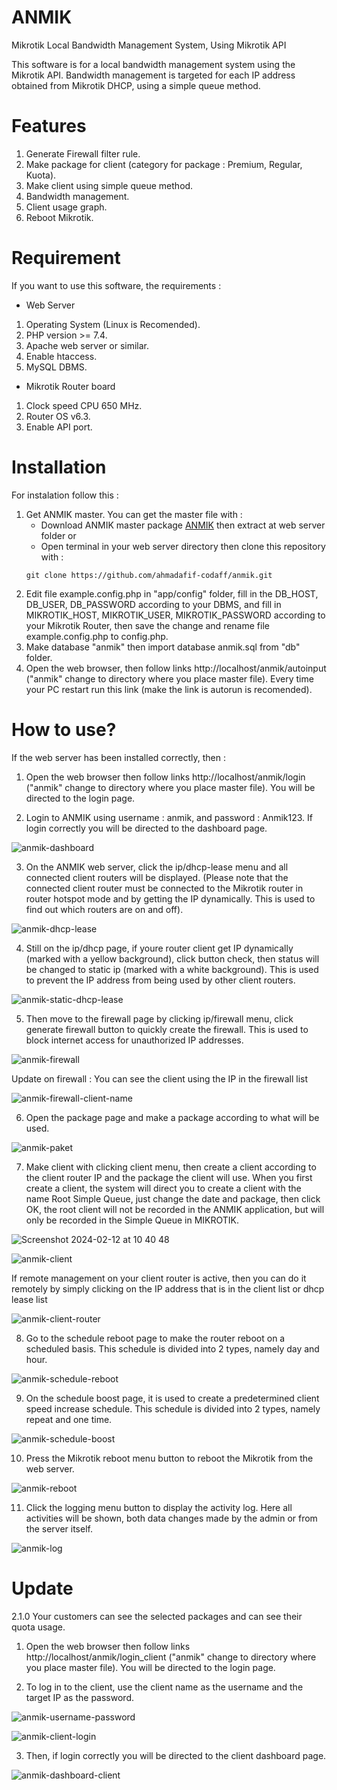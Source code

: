 # ANMIK
Mikrotik Local Bandwidth Management System, Using Mikrotik API

This software is for a local bandwidth management system using the Mikrotik API. Bandwidth management is targeted for each IP address obtained from Mikrotik DHCP, using a simple queue method.

# Features
1. Generate Firewall filter rule.
2. Make package for client (category for package : Premium, Regular, Kuota).
3. Make client using simple queue method.
4. Bandwidth management.
5. Client usage graph.
6. Reboot Mikrotik.

# Requirement
If you want to use this software, the requirements :
- Web Server
1. Operating System (Linux is Recomended).
2. PHP version >= 7.4.
3. Apache web server or similar.
4. Enable htaccess.
5. MySQL DBMS.
- Mikrotik Router board
1. Clock speed CPU 650 MHz.
2. Router OS v6.3.
3. Enable API port.

# Installation
For instalation follow this :
1. Get ANMIK master. You can get the master file with :
   - Download ANMIK master package [ANMIK](https://github.com/ahmadafif-codaff/anmik/archive/refs/heads/master.zip) then extract at web server folder or
   - Open terminal in your web server directory then clone this repository with :
   ```shel
   git clone https://github.com/ahmadafif-codaff/anmik.git
   ```
2. Edit file example.config.php in "app/config" folder, fill in the DB_HOST, DB_USER, DB_PASSWORD according to your DBMS, and fill in MIKROTIK_HOST, MIKROTIK_USER, MIKROTIK_PASSWORD according to your Mikrotik Router, then save the change and rename file example.config.php to config.php.
3. Make database "anmik" then import database anmik.sql from "db" folder.
4. Open the web browser, then follow links http://localhost/anmik/autoinput ("anmik" change to directory where you place master file). Every time your PC restart run this link (make the link is autorun is recomended).

# How to use?
If the web server has been installed correctly, then :
1. Open the web browser then follow links http://localhost/anmik/login ("anmik" change to directory where you place master file). You will be directed to the login page.

2. Login to ANMIK using username : anmik, and password : Anmik123. If login correctly you will be directed to the dashboard page.

![anmik-dashboard](https://github.com/ahmadafif-codaff/master-img/assets/146537873/69e133c4-f669-4903-8f7b-d80608f9f8e6)

3. On the ANMIK web server, click the ip/dhcp-lease menu and all connected client routers will be displayed. (Please note that the connected client router must be connected to the Mikrotik router in router hotspot mode and by getting the IP dynamically. This is used to find out which routers are on and off).

![anmik-dhcp-lease](https://github.com/ahmadafif-codaff/master-img/assets/146537873/f12c635e-399c-4241-a9b0-a9014ff59bb0)

4. Still on the ip/dhcp page, if youre router client get IP dynamically (marked with a yellow background), click button check, then status will be changed to static ip (marked with a white background). This is used to prevent the IP address from being used by other client routers.

![anmik-static-dhcp-lease](https://github.com/ahmadafif-codaff/master-img/assets/146537873/b3e91a16-9855-4e3a-8dd4-74e830f4892a)

5. Then move to the firewall page by clicking ip/firewall menu, click generate firewall button to quickly create the firewall. This is used to block internet access for unauthorized IP addresses.

![anmik-firewall](https://github.com/ahmadafif-codaff/master-img/assets/146537873/dc4ade8b-7491-44f5-b0e4-f5a393ac4a52)

Update on firewall :
You can see the client using the IP in the firewall list
 
![anmik-firewall-client-name](https://github.com/ahmadafif-codaff/master-img/assets/146537873/9145c1cb-247b-4529-b0b5-fa2937c546fc)

6. Open the package page and make a package according to what will be used.

![anmik-paket](https://github.com/ahmadafif-codaff/master-img/assets/146537873/8f0b4eac-856d-4718-8846-ecce15201ca8)

7. Make client with clicking client menu, then create a client according to the client router IP and the package the client will use. When you first create a client, the system will direct you to create a client with the name Root Simple Queue, just change the date and package, then click OK, the root client will not be recorded in the ANMIK application, but will only be recorded in the Simple Queue in MIKROTIK.

![Screenshot 2024-02-12 at 10 40 48](https://github.com/ahmadafif-codaff/master-img/assets/146537873/7a2eaf24-8abe-46b9-a8ef-cf5371abd672)

![anmik-client](https://github.com/ahmadafif-codaff/master-img/assets/146537873/ea4871c0-8a98-492a-8184-d8dcca907532)

If remote management on your client router is active, then you can do it remotely by simply clicking on the IP address that is in the client list or dhcp lease list

![anmik-client-router](https://github.com/ahmadafif-codaff/master-img/assets/146537873/5aa4f75c-ece7-4154-879a-6783b54ddce7)

8. Go to the schedule reboot page to make the router reboot on a scheduled basis. This schedule is divided into 2 types, namely day and hour.

![anmik-schedule-reboot](https://github.com/ahmadafif-codaff/master-img/assets/146537873/e7704ab1-62fc-4df8-9ce1-3b17cbc8336c)

9. On the schedule boost page, it is used to create a predetermined client speed increase schedule. This schedule is divided into 2 types, namely repeat and one time.

![anmik-schedule-boost](https://github.com/ahmadafif-codaff/master-img/assets/146537873/a697bd05-db4a-4b9c-bfd8-a14847fc7482)

10. Press the Mikrotik reboot menu button to reboot the Mikrotik from the web server.

![anmik-reboot](https://github.com/ahmadafif-codaff/master-img/assets/146537873/03f7fbb7-86ea-437d-be22-180619d15a97)

11. Click the logging menu button to display the activity log. Here all activities will be shown, both data changes made by the admin or from the server itself.

![anmik-log](https://github.com/ahmadafif-codaff/master-img/assets/146537873/4cf8f2c3-c5ab-4a5c-953c-950b3c91a140)


# Update

2.1.0 Your customers can see the selected packages and can see their quota usage.

1. Open the web browser then follow links http://localhost/anmik/login_client ("anmik" change to directory where you place master file). You will be directed to the login page.

2. To log in to the client, use the client name as the username and the target IP as the password.

![anmik-username-password](https://github.com/ahmadafif-codaff/master-img/assets/146537873/74c2ead6-1b34-4d16-80c6-6975e99665d9)

![anmik-client-login](https://github.com/ahmadafif-codaff/master-img/assets/146537873/1fb43fa7-6eca-4f36-930d-2d2d6871cc3d)

3. Then, if login correctly you will be directed to the client dashboard page.

![anmik-dashboard-client](https://github.com/ahmadafif-codaff/master-img/assets/146537873/38e34355-a73b-425c-a52b-b47afbc88743)
